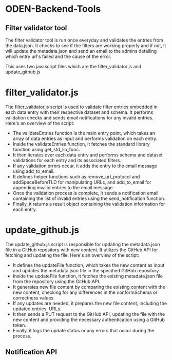 # ODEN-Backend-Tools

## Filter validator tool

The filter validator tool is run once everyday and validates the entries from the data.json. It checks to see if the filters are working properly and if not, it will update the metadata.json and send an email to the admins detailing which entry url's failed and the cause of the error. 

This uses two javascript files which are the filter_validator.js and update_github.js

# filter_validator.js

The filter_validator.js script is used to validate filter entries embedded in each data entry with their respective dataset and schema. It performs validation checks and sends email notifications for any invalid entries. Here's an overview of the script:

- The validateEntries function is the main entry point, which takes an array of data entries as input and performs validation on each entry.
- Inside the validateEntries function, it fetches the standard library function using get_std_lib_func.
- It then iterates over each data entry and performs schema and dataset validations for each entry and its associated filters.
- If any validation errors occur, it adds the entry to the email message using add_to_email.
- It defines helper functions such as remove_url_protocol and addSpaceBeforeTLD for manipulating URLs, and add_to_email for appending invalid entries to the email message.
- Once the validation process is complete, it sends a notification email containing the list of invalid entries using the send_notification function.
- Finally, it returns a result object containing the validation information for each entry.

# update_github.js

The update_github.js script is responsible for updating the metadata.json file in a GitHub repository with new content. It utilizes the GitHub API for fetching and updating the file. Here's an overview of the script:

- It defines the updateFile function, which takes the new content as input and updates the metadata.json file in the specified GitHub repository.
- Inside the updateFile function, it fetches the existing metadata.json file from the repository using the GitHub API.
- It generates new file content by comparing the existing content with the new content, checking for any differences in the conformSchema or correctness values.
- If any updates are needed, it prepares the new file content, including the updated entries' URLs.
- It then sends a PUT request to the GitHub API, updating the file with the new content and providing the necessary authentication using a GitHub token.
- Finally, it logs the update status or any errors that occur during the process.

## Notification API
